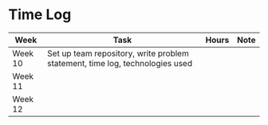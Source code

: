 # Time Log

| Week | Task | Hours| Note |
|------|------|------|------|
| Week 10 | Set up team repository, write problem statement, time log, technologies used| | 
| Week 11 | | | 
| Week 12 | | | 





